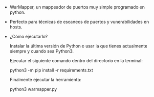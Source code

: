 - WarMapper, un mappeador de puertos muy simple programado en python. 


- Perfecto para técnicas de escaneos de puertos y vunerabilidades en hosts.


-  ¿Cómo ejecutarlo?


      Instalar la última versión de Python o usar la que tienes actualmente siempre y cuando sea Python3.

      Ejecutar el siguiente comando dentro del directorio en la terminal:

      python3 -m pip install -r requirements.txt

      Finalmente ejecutar la herramienta:

      python3 warmapper.py
